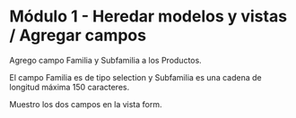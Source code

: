 # Módulo 1 - Heredar modelos y vistas / Agregar campos

Agrego campo Familia y Subfamilia a los Productos.

El campo Familia es de tipo selection y Subfamilia es una cadena de longitud máxima 150 caracteres.

Muestro los dos campos en la vista form.
